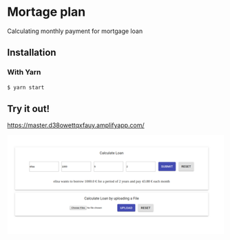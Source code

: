 # Mortage plan
Calculating monthly payment for mortgage loan

## Installation
### With Yarn
```bash
$ yarn start
```
## Try it out!
https://master.d38owettqxfauy.amplifyapp.com/

![alt tag](public/images/Screenshot1.png)
